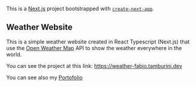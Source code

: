 This is a [Next.js](https://nextjs.org/) project bootstrapped with [`create-next-app`](https://github.com/vercel/next.js/tree/canary/packages/create-next-app).

## Weather Website

This is a simple weather website created in React Typescript (Next.js) that use the [Open Weather Map](https://openweathermap.org/) API to show the weather everywhere in the world.

You can see the project at this link: https://weather-fabio.tamburini.dev

You can see also my [Portofolio](https://fabio.tamburini.dev)